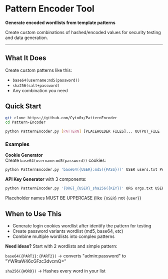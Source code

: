 # Pattern Encoder Tool

**Generate encoded wordlists from template patterns**

Create custom combinations of hashed/encoded values for security testing and data generation.

---
## What It Does

Create custom patterns like this:
- `base64(username:md5(password))`
- `sha256(salt+password)`
- Any combination you need

## Quick Start

```bash
git clone https://github.com/Cyto0x/PatternEncoder
cd Pattern-Encoder
```

```bash
python PatternEncoder.py [PATTERN] [PLACEHOLDER FILES]... OUTPUT_FILE
```


### Examples

**Cookie Generator**  
Create `base64(username:md5(password))` cookies:

```sh
python PatternEncoder.py 'base64({USER}:md5({PASS}))' USER users.txt PASS passwords.txt cookies.txt
```

**API Key Generator** with 3 components:

```sh
python PatternEncoder.py '{ORG}_{USER}_sha256({KEY})' ORG orgs.txt USER users.txt KEY keys.txt api_keys.txt
```


 Placeholder names MUST BE UPPERCASE (like `{USER}` not `{user}`)

## When to Use This

- Generate login cookies wordlist after identify the pattern for testing
- Create password variants wordlist (md5, base64, etc)
- Combine multiple wordlists into complex patterns

**Need ideas?** Start with 2 wordlists and simple pattern:  

`base64({PART1}:{PART2})` → converts "admin:password" to "YWRtaW46cGFzc3dvcmQ="

`sha256({WORD})` → Hashes every word in your list
